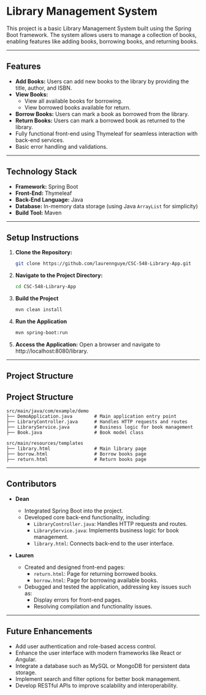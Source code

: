 # Library Management System

This project is a basic Library Management System built using the Spring Boot framework. The system allows users to manage a collection of books, enabling features like adding books, borrowing books, and returning books.

---

## Features

- **Add Books:** Users can add new books to the library by providing the title, author, and ISBN.
- **View Books:**
  - View all available books for borrowing.
  - View borrowed books available for return.
- **Borrow Books:** Users can mark a book as borrowed from the library.
- **Return Books:** Users can mark a borrowed book as returned to the library.
- Fully functional front-end using Thymeleaf for seamless interaction with back-end services.
- Basic error handling and validations.

---

## Technology Stack

- **Framework:** Spring Boot
- **Front-End:** Thymeleaf
- **Back-End Language:** Java
- **Database:** In-memory data storage (using Java `ArrayList` for simplicity)
- **Build Tool:** Maven

---

## Setup Instructions

1. **Clone the Repository:**
   ```bash
   git clone https://github.com/laurennguye/CSC-548-Library-App.git
2. **Navigate to the Project Directory:**
   ```bash
   cd CSC-548-Library-App
3. **Build the Project**
   ```bash
   mvn clean install
4. **Run the Application**
   ```bash
   mvn spring-boot:run
5. **Access the Application:** Open a browser and navigate to http://localhost:8080/library.

---

## Project Structure

## Project Structure

```plaintext
src/main/java/com/example/demo
├── DemoApplication.java        # Main application entry point
├── LibraryController.java      # Handles HTTP requests and routes
├── LibraryService.java         # Business logic for book management
├── Book.java                   # Book model class

src/main/resources/templates
├── library.html                # Main library page
├── borrow.html                 # Borrow books page
├── return.html                 # Return books page
```

---

## Contributors

- **Dean**  
  - Integrated Spring Boot into the project.  
  - Developed core back-end functionality, including:  
    - `LibraryController.java`: Handles HTTP requests and routes.  
    - `LibraryService.java`: Implements business logic for book management.  
    - `library.html`: Connects back-end to the user interface.  

- **Lauren**  
  - Created and designed front-end pages:  
    - `return.html`: Page for returning borrowed books.  
    - `borrow.html`: Page for borrowing available books.  
  - Debugged and tested the application, addressing key issues such as:  
    - Display errors for front-end pages.  
    - Resolving compilation and functionality issues.  

---

## Future Enhancements

- Add user authentication and role-based access control.  
- Enhance the user interface with modern frameworks like React or Angular.  
- Integrate a database such as MySQL or MongoDB for persistent data storage.  
- Implement search and filter options for better book management.  
- Develop RESTful APIs to improve scalability and interoperability.
